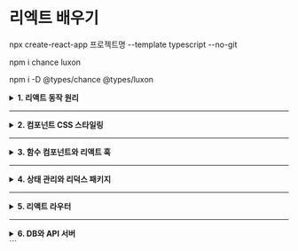 # 리엑트 배우기

npx create-react-app 프로젝트명 --template typescript --no-git

npm i chance luxon

npm i -D @types/chance @types/luxon

<details>
<summary><strong>1. 리액트 동작 원리 </strong></summary>

# 가상 DOM 이해하기

### react와 react-dom 패키지

- 리액트는 항상 react와 react-dom 패키지가 필요하다. 이 가운데 react는 다음 그림에서 보듯이 리액트 앱이 동작하는 환경과 무관하게 공통으로 사용하는 기능을 제공하는 패키지이다. 반면에 react-dom/client를 비롯하여 react-dom/server, react_native등 이른바 **렌더러**라고 하는 패키지 앱이 동작하는 플랫폼에 종속적인 기능을 제공하는 패키지이다.

- CSR(client-side-rendering): react
- SSR(server-side-rendering): react와 react-dom/server
- 모바일 앱: react와 react-native 조합

---

### 문서 객체 모델이란?

- HTML 형식의 문자열을 화면에 출력할 때, 문자열을 분석하여 자바스크립트 객체 조합으로 변환합니다. 이 자바스크립트 객체 조합을 **문서 객체 모델(DOM)**이라고 한다.
- 웹 브라우저의 자바스크립트 엔진은 `window`라는 전역 변수를 기본으로 제공합니다. `window` 객체는 웹 브라우저의 특정 웹 페이지를 의미하며, `Window` 타입 객체로서 브라우저 객체 모델(BOM)을 구성한다.

### document 객체

- HTML 문서를 화면에 출력할 때 window 객체는 document라는 이름의 속성 객체로 HTML 문서 기능을 사용할 수 있게 해줍니다. HTML 문서의 HTML 요소는 오직 1개만 있어야 하므로, window.document(혹은 줄여서 그냥 document)는 html 요소를 의미한다.

### document.head와 document.body 객체

- html 요소는 head와 body 태그를 1개씩만 가질 수 있다. document 객체는 이런 조건에 맞추어 `head` 요소를 의미하는 `head` 속성 객체와 `body` 요소를 의미하는 `body` 속성 객체를 제공한다.

### document.createElement 메서드

- DOM은 다양한 인터페이스를 각각의 목적에 맞게 구현한 객체로 생성할 수 있도록 document.createElement 메서드를 제공한다. 다음은 MDN(Mozilla development network)에서 발췌한 createElement의 사용법이다.

```javascript
  let element = document.createElement(tagName[, options]);

  // 밑에 코드는 div 요소를 자바 스크립트 코드로 생성하는 예시
  let newDiv = document.createElement('div');
```

### HTMLElement 인터페이스

위 코드에서 `newDiv` 변수의 타입은 무엇일까 `HTMLElement`는 모든 종류의 HTML 요소가 구현하는 인터페이스입니다. 일부 요소는 이 인터페이스를 직접 구현하지만, 대부분의 요소는 `HTMLElement`를 상속한 자신들의 인터페이스를 구현합니다. 인터페이스 이름은 `HTML요소명Element` 형태의 규칙을 따릅니다. 따라서 `newDiv` 객체의 타입은 `HTMLDivElement`입니다.

---

## 컴포넌트란?

**컴포넌트(component)** 는 객체지향 언어의 원조인 **스몰토크(Smalltalk)** 에서 유래한 매우 오래된 용어입니다. 스몰토크에서 컴포넌트는 화면 UI를 처리하는 클래스를 의미합니다. 스몰토크 설계 이론에 따르면 컴포넌트는 **모델-뷰-컨트롤러(model-view-controller, MVC)** 설계 지침에 따라 구현된 클래스여야 합니다.

- **모델(Model)**: 앱의 데이터 부분을 의미합니다.
- **뷰(View)**: 모델을 화면에 렌더링하는 부분입니다.
- **컨트롤러(Controller)**: 사용자의 키보드와 마우스 입력을 수신받아 모델과 뷰에 적절한 형태로 반영하는 역할을 합니다.

스몰토크 컴포넌트 개념은 매우 일반적이어서 사실 거의 모든 프로그래밍 언어와 프레임워크는 이 개념을 그대로 빌려서 사용하고 있습니다. 리액트에서 컴포넌트 또한 스몰토크의 컴포넌트와 개념적으로 같습니다.

다만 리액트는 16.8 버전 이후 **리액트 훅(react hooks)** 이라는 새로운 메커니즘을 고안해 내면서 객체지향 언어에서 의미하는 클래스가 아니라 단순한 함수 형태로도 컴포넌트를 구현할 수 있게 되었습니다. 또한 리액트 팀은 가능한 한 함수 컴포넌트와 리액트 훅을 사용하라고 권장합니다.

---

### JS만 사용하는 프런트엔드 개발(물리 DOM)

자바스크립트로만 DOM을 다룰 때는 요소를 직접 생성하고 제어하는 작업을 수행합니다. 이를 **물리 DOM** 이라고 한다.

```javascript
// 물리 DOM에 직접 렌더링
let pPhysicalDOM = document.createElement("p");
pPhysicalDOM.textContent = "Hello world!";
document.body.appendChild(pPhysicalDOM);
```

이 방식은 성능에 직접적인 영향을 주며 코드가 복잡해지기 쉽다.

---

### React를 사용하는 프런트엔드 개발 (가상 DOM)

```jsx
// 리액트의 가상 DOM을 활용하여 렌더링
const virtualDOM = <p>Hello, React!</p>;
const root = ReactDOM.createRoot(document.getElementById("root"));
root.render(pVirtualDOM);
```

리액트는 가상 DOM(Virtual DOM)을 활용하여 성능을 최적화합니다. JSX 형태로 작성된 코드는 React.createElement를 통해 가상 DOM 객체로 변환되며, 리액트가 이를 물리 DOM에 효율적으로 반영해 준다.

---

# JSX 구문 이해하기

### React.createElement 호출의 복잡성 문제

```typescript
import ReactDOM from "react-dom/client";
const rootVirtualDOM = (
  <ul>
    <li>
      <a href="https://www.naver.com">네이버</a>
      <p>네이버 홈페이지</p>
    </li>
  </ul>
);

const root = ReactDOM.createRoot(
  document.getElementById("root") as HTMLElement
);
root.render(rootVirtualDOM);
```

---

### JSX = JavaScript + XML

- JSX는 XML 구문에 자바스크립트 코드를 결합하여 용도로 만들어진 구문입니다. 앞서 언급한 대로 JSX는 **React.createElement** 호출 코드를 간결하게 하려고 고안했다.

---

# 컴포넌트 이해하기

- 컴포넌트는 가상 DOM, JSX와 함께 리액트의 핵심 기능이다. 리액트에서 컴포넌트는 두 종류로 **클래스 컴포넌트**와 **함수 컴포넌트**가 있다.

---

### 컴포넌트란?

**컴포넌트(component)** 는 객체지향 언어의 원조인 **스몰토크(Smalltalk)** 에서 유래한 매우 오래된 용어입니다. 스몰토크에서 컴포넌트는 화면 UI를 처리하는 클래스를 의미합니다. 스몰토크 설계 이론에 따르면 컴포넌트는 **모델-뷰-컨트롤러(model-view-controller, MVC)** 설계 지침에 따라 구현된 클래스여야 한다.

- **모델(Model)**: 앱의 데이터 부분을 의미한다.
- **뷰(View)**: 모델을 화면에 렌더링하는 부분이다.
- **컨트롤러(Controller)**: 사용자의 키보드와 마우스 입력을 수신받아 모델과 뷰에 적절한 형태로 반영하는 역할을 한다.

스몰토크 컴포넌트 개념은 매우 일반적이어서 사실 거의 모든 프로그래밍 언어와 프레임워크는 이 개념을 그대로 빌려서 사용하고 있습니다. 리액트에서 컴포넌트 또한 스몰토크의 컴포넌트와 개념적으로 같습니다.
다만 리액트는 16.8 버전 이후 **리액트 훅(react hooks)** 이라는 새로운 메커니즘을 고안해 내면서 객체지향 언어에서 의미하는 클래스가 아니라 단순한 함수 형태로도 컴포넌트를 구현할 수 있게 되었다. 또한 리액트 팀은 가능한 한 함수 컴포넌트와 리액트 훅을 사용하라고 권장한다.

### 리액트 컴포넌트와 사용자 컴포넌트

리액트에서 사용하는 **컴포넌트(Component)** 라는 용어는 다음과 같이 두 가지 의미를 포함합니다.

- **리액트 제공 컴포넌트(리액트 컴포넌트)**
- **사용자가 구현하는 사용자 정의 컴포넌트(사용자 컴포넌트)**

리액트 컴포넌트의 이름은 `div`, `h1`처럼 첫 글자를 소문자로 시작하는 반면, 사용자 컴포넌트의 이름은 **MyComponent**처럼 첫 글자를 대문자로 시작하는 **카멜 표기법(camel-case notation)** 을 따른다.

---

### 리액트 컴포넌트

리액트는 HTML5의 각 태그에 대응하는 리액트 컴포넌트를 제공한다.

예시 JSX 코드:

```jsx
const h1 = <h1>Hello world!</h1>;
```

위 코드는 사실 아래와 같은 코드로 변환된다.

```jsx
const h1 = React.createElement("h1", null, "Hello world!");
```

리액트는 HTML5 태그에 해당하는 컴포넌트 이름을 매번 임포트하지 않아도 되도록 설계되었다.

> **잘못된 예시 (이렇게 하면 번거롭습니다.)**
>
> ```jsx
> import { h1, h2, div, span } from "react";
> ```

---

### 사용자 컴포넌트

리액트는 사용자 정의 컴포넌트를 생성할 수 있도록 지원한다. 사용자 컴포넌트 이름은 반드시 **카멜 표기법(camel-case notation)** 을 따른다. (예: `MyComponent`)

사용자 컴포넌트의 이름은 대문자로 시작하는 카멜 표기법을 사용해야 한다.

예시:

```tsx
export default function App() {
  return (
    <ul>
      <li>
        <a href="http://www.google.com">
          <p>go to Google</p>
        </a>
      </li>
    </ul>
  );
}
```

사용자 컴포넌트를 활용하는 이유는 JSX 문이나 React.createElement 호출을 통해 생성하는 가상 DOM 생성 코드를 사용자 컴포넌트 쪽으로 이동하여 코드를 간결화하기 위함

---

### 클래스 컴포넌트 만들기

리액트에서는 반드시 react 패키지가 제공하는 **Component 클래스**를 상속하여 클래스 기반 컴포넌트를 구현해야 한다.

```jsx
import React, { Component } from "react";
export default class ClassComponent extends Component {}
```

Component를 상속한 클래스 컴포넌트는 반드시 `render` 메서드를 포함해야 한다.

예시 코드:

```jsx
import { Component } from "react";

export default class ClassComponent extends Component {
  render() {
    return null;
  }
}
```

### 클래스 컴포넌트의 JSX 예시

```tsx
import {Component} from 'react'

export default class App extends Component {
  render() {
    return (
      <ul>
        <li>
          <a href="http://www.google.com">
            <p>go to Google</p>
          </a>
      </li>
    </ul>
  )
}
```

---

### JSX 구문과 조건부 렌더링

클래스 컴포넌트 내에서는 JSX뿐만 아니라 일반적인 타임스크립트 코드를 함께 작성할 수 있다.

예시 코드 (조건부 렌더링):

```tsx
import {Component} from 'react'

export default class App extends Component {
  render() {
    const isLoading = true

    if (isLoading) return <p>loading...</p>

    const children = (
      <li>
        <a href="http://www.google.com">
          <p>go to Google</p>
        </a>
      </li>
    )

    return (
      <div>
        {isLoading && <p>loading...</p>}
        {!isLoading && <ul>{children}</ul>}
      </div>
    )
}
```

혹은 삼항 연산자로 조건부 JSX 구문을 관리할 수도 있다.

```tsx
import { Component } from "react";

export default class App extends Component {
  render() {
    const isLoading = true;
    const children = isLoading ? (
      <p>loading...</p>
    ) : (
      <ul>
        <li>
          <a href="http://www.google.com">
            <p>go to Google</p>
          </a>
        </li>
      </ul>
    );

    return <div>{children}</div>;
  }
}
```

---

### 사용자 컴포넌트의 재사용성

사용자 컴포넌트는 재사용 가능성을 높여주는 핵심 기능

예시 (사용자 컴포넌트 사용):

```jsx
// App.tsx
import { Component } from "react";
import ClassComponent from "./ClassComponent";

export default class App extends Component {
  render() {
    return (
      <ul>
        <ClassComponent href="http://www.google.com" text="go to Google" />
        <ClassComponent href="https://twitter.com" text="go to Twitter" />
      </ul>
    );
  }
}
```

이러한 방식은 리액트 프레임워크가 제공하는 '속성(props)'을 사용하여, 사용자 컴포넌트의 유연성과 재사용성을 극대화할 수 있다.

---

# 속성이란?

객체 지향 프로그래밍에서 `속성(property)`은 클래스의 멤버 변수를 의미합니다. 컴포넌트 또한 화면 UI를 담당하는 클래스이므로 속성을 가질 수 있습니다. 그리고 클래스 속성은 그 값이 수시로 바뀔 수 있습니다. 이 처럼 수시로 값이 바뀔 수 있는 것은 `가변(mutable)`하다라고 한다. 반대로 값이 한번 설정되면 다시는 바뀌지 않는 것을 `불변(immutable)`하다 라고 한다. 그런데 리액트 프레임워크에서 속성은 객체지향 언어의 속성과는 다른 부분이 있어서 주의해야 한다.

---

# 함수 컴포넌트 만들기

다음은 앞서 구현한 클래스 방식의 App 컴포넌트 코드를 단순화한 것이다. 그런데 이 코드는 **render** 메서드만 의미가 있고 나머지느 코드는 **render** 메서드를 구현할 수 있게 하는 프로그래밍 언어의 문법을 갖추는 코드일 뿐이다.

```tsx
// 클래스형 컴포넌트
export default class App extends Component {
  render() {
    return <h1>class Component</h1>;
  }
}

// 함수형 컴포넌트
export default function App() {
  return <h1>class Component</h1>;
}

//화살표 방식 함수 컴포넌트
const App = () => {
  return <h1>function Component</h1>;
};
```

### 함수 컴포넌트의 타입

다음 `React.createElement` 선언문의 첫 번째 매개변수인 `type`의 타입은 `FunctionComponent<P>`, `ComponentClass<P>`, `string` 중 하나일 수 있습니다. 여기서 함수 컴포넌트의 타입은 `FunctionComponent<P>`이고 클래스 컴포넌트의 타입은 `ComponentClass<P>`입니다. 그런데 `FunctionComponent`라는 이름이 너무 길어서 리액트는 이를 짧게 줄인 `FC`라는 이름의 타입을 제공합니다. 결국 함수 컴포넌트의 타입은 `FC<P>`입니다.

---

# key와 children 속성 이해하기

### key 속성 설정하기

```tsx
export default function App() {
  const texts1 = [<p>hello</p>, <p>world</p>]; //key 속성 미사용
  const texts2 = [<p key="1">hello</p>, <p key="2">world</p>]; //key 속성 사용
  return <div>{texts}</div>;
}

export default function App() {
  const texts = ["hello", "world"].map((text, index) => (
    <p key={index}>{text}</p>
  ));
  return <div>{texts}</div>;
}
```

key 속성은 같은 이름의 컴포넌트가 여러 개일 때 이들을 구분하려고 리액트 프레임워크가 만든 속성이다.
App은 <p> 요소를 2개 사용하므로 리액트 프레임 워크는 이 둘을 구분하려고 중복되지 않은 고유한 값의 key 속성 값을 요구한다.

---

### children 속성 설정하기

**children은** <div> 처럼 자식 요소를 포함할 수 있는 컴포넌트에서만 사용할 수 있다. 즉 `<img>,<input>` 처럼 자식 요소를 포함할 수 없는 컴포넌트에서 **children을** 사용할 수 없다. 다음 코드는 <p>와 <div> 요소의 **children** 속성에 자식 요소를 설정했다.

```tsx
export default function App() {
  const texts = ["hello", "world"].map((text, index) => (
    <p key={index} children={text} />
  ));
  return <div children={text} />;
}
```

---

### 컴포넌트 내부에서 children 속성 사용하기

```tsx
import type { FC, ReactNode } from "react";

export type PProps = {
  children?: ReactNode;
};

const P: FC<PProps> = (props) => {
  const { children } = props;
  return <p children={children} />;
};

export default P;
//-------------------------
//App.tsx P컴포넌트 사용
import P from "./P";

export default function App() {
  const texts = ["hello", "world"].map((text, index) => (
    <P key={index} children={text} />
  ));
  return <div children={texts} />;
}
```

---

### JSX `{...props}` 구문

JSX의 `{...props}` 구문은 객체를 확장할 때 사용하는 자바스크립트의 전개 연산자(spread operator)를 활용한다. 컴포넌트의 props에 포함된 여러 속성을 한번에 간단히 전달할 때 유용하다.

예시 코드:

```tsx
const P: FC<PProps> = (props) => {
  return <p {...props} />;
};
```

위 코드에서 `{...props}` 는 props가 가진 모든 속성을 한 번에 `<p>` 태그로 전달한다.

---

### PropsWithChildren 타입과 children 속성

리액트는 17 버전까지는 함수형 컴포넌트(FC)에 `children` 속성을 기본적으로 포함했지만, 리액트 18 버전부터는 제거되었다. 대신 리액트는 **PropsWithChildren** 이라는 새로운 제네릭 타입을 제공한다.

- `children?: ReactNode` 부분이 PropsWithChildren 타입으로 대체되었다.

다음은 **PropsWithChildren** 타입을 활용한 예제이다.

```tsx
import type { FC, PropsWithChildren } from "react";

export type PProps = {};

const P: FC<PropsWithChildren<PProps>> = (props) => {
  return <p>{props.children}</p>;
};

export default P;
```

이 방식을 사용하면 사용자 정의 컴포넌트에서 `children` 속성을 안전하게 사용할 수 있다.

---

# 이벤트 속성 이해하기

- 모든 HTML 요소는 `onmouseenter, onmouseover` 처럼 'on'으로 시작하는 속성을 제공하는데, 이를 **이번트 속성**이라고 한다.

### 이벤트란?

- 리액트를 비롯해 화면 UI를 다루는 모든 프레임워크는 사용자가 화면 UI에서 버튼을 누르거나 텍스트를 입력하는 등의 행위가 발생하면 이를 화면 UI를 구현한 코드 쪽에 알려 줘야 한다. 이 처럼 마우스 클릭 텍스트 입력과 같은 사용자 행위가 일어날 떄 **이벤트가** 발생했다고 한다.

### Event 타입

- 웹 브라우저의 자바스크립트 엔진은 Event 타입을 제공한다.

| 종류              | 설명                                                                                                |
| ----------------- | --------------------------------------------------------------------------------------------------- |
| **type**          | 이벤트 이름으로 대소 문자를 구분하지 않습니다.                                                      |
| **isTrusted**     | 이벤트가 웹 브라우저에서 발생한 것인지(`true`), 프로그래밍으로 발생한 것인지(`false`)를 판단합니다. |
| **target**        | 이벤트가 처음 발생한 **HTML 요소**입니다.                                                           |
| **currentTarget** | 이벤트의 현재 대상, 즉 이벤트 버블링 중에서 이벤트가 현재 위치한 객체입니다.                        |
| **bubbles**       | 이벤트가 **DOM**을 타고 버블링될지 여부를 결정합니다.                                               |

아래 코드는 이름이 click(type 속성값이 'click')인 Event 객체를 생성하는 예

```tsx
new Event("click", { bubbles: true });
```

---

### EventTarget 타입

모든 HTML 요소는 `HTMLElement` 상속 타입을 가지며, `HTMLElement`는 최상위 `EventTarget` 타입을 시작으로 `Node`, `Element`와 같은 타입을 상속받는다. 즉, 모든 HTML 요소는 `EventTarget` 타입이 정의하는 속성과 메서드를 포함하고 있다. 또한, 브라우저 객체 모델(BOM)에서 `Window` 타입도 `EventTarget`을 상속한다.

```
EventTarget
   |
   v
Node
   |
   v
Element
   |
   v
HTMLElement
```

---

### 이벤트 처리기 (Event Handling)

`EventTarget`은 다음과 같은 3개의 메서드를 제공한다:

- `addEventListener`
- `removeEventListener`
- `dispatchEvent`

### `addEventListener`

이름에서 알 수 있듯이 `addEventListener`는 *이벤트 + 귀를 기울여 듣기*라는 의미를 가진다. 프로그래밍에서 이런 *귀 기울여 듣기*를 구현하는 메커니즘은 **콜백 함수**를 사용한다. 이러한 이벤트를 기다리는 콜백 함수를 **이벤트 처리기(event handler)** 라고 한다.

이벤트 처리기는 특정 이벤트가 발생할 때까지 대기하고 있다가, 이벤트가 발생하면 해당 이벤트를 코드로 전달하는 역할을 한다. `addEventListener` 메서드는 하나의 이벤트에 여러 개의 이벤트 처리기를 부착할 수 있도록 지원한다.

#### `addEventListener` 사용법

```javascript
DOM_객체.addEventListener(이벤트_이름: string, 콜백_함수: (e: Event) => void)
```

### Window 객체와 `addEventListener`

브라우저 객체 모델(BOM)에서 `window` 객체는 `Window` 타입이며, `Window` 타입은 `EventTarget`을 상속합니다. 따라서 `window` 객체에서도 `addEventListener` 메서드를 사용할 수 있다.

예제 코드:

```javascript
window.addEventListener("resize", (event) => {
  console.log("윈도우 크기가 변경되었습니다.", event);
});
```

---

### 이벤트 리스너 (Event Listener)

### 기본 이벤트 리스너 예제

```javascript
window.addEventListener("click", (e: Event) =>
  console.log("mouse click occurs.")
);
```

이벤트 리스너는 특정 이벤트(예: `click`)가 발생했을 때 실행되는 코드를 정의한다.

---

### `getElementById`를 이용한 이벤트 리스너 등록

리액트 프로젝트에서는 `public` 디렉터리의 `index.html` 파일에 `<div id="root">` 태그를 포함하고 있으므로, 아래처럼 이벤트 리스너를 등록할 수 있다.

```javascript
document.getElementById("root")?.addEventListener("click", (e: Event) => {
  const { isTrusted, target, bubbles } = e;
  console.log("mouse click occurs.", isTrusted, target, bubbles);
});
```

### 옵션 체이닝(Optional Chaining)

위 코드에서 `?.` 연산자는 **옵셔널 체이닝(Optional Chaining)** 연산자로, `getElementById('root')`가 `null`을 반환할 경우 `addEventListener`를 호출하지 않도록 방지한다.

---

#### `src/pages/EventListener.tsx` 파일의 이벤트 리스너 코드

아래 코드는 `<div id="root">` 태그에 두 개의 `click` 이벤트 리스너를 등록한다.

```tsx
// src/pages/EventListener.tsx

document.getElementById("root")?.addEventListener("click", (e: Event) => {
  const { isTrusted, target, bubbles } = e;
  console.log("mouse click occurs.", isTrusted, target, bubbles);
});

document.getElementById("root")?.addEventListener("click", (e: Event) => {
  const { isTrusted, target, bubbles } = e;
  console.log("mouse click also occurs.", isTrusted, target, bubbles);
});

export default function EventListener() {
  return <div>EventListener</div>;
}
```

이 코드에서는 `<div id="root">` 요소에 두 개의 `click` 이벤트 리스너를 부착하여 클릭 이벤트가 발생할 때마다 두 개의 콘솔 로그가 실행된다.

---

### 물리 DOM 객체의 이벤트 속성

앞에서 살펴본 `addEventListener` 메서드는 사용법이 조금 번거롭다. 이 때문에 `window`를 포함한 대부분의 HTML 요소는 `onclick`처럼 `on`뒤에 이벤트 이름을 붙인 속성을 제공한다. 이벤트 속성은 `addEventListener`의 사용법을 간결하게 하는 게 목적이므로 이벤트 속성값에는 항상 이벤트 처리기를 설정해야 한다.

아래 코드는 onclick 이벤트 속성으로 다시 구현한 예

```javascript
window.onclick = (e: Event) => console.log("mouse click occurs");
```

<div id = "root">에서 DOM 객체의 onclick 속성값을 구현할 수 있다.
옵셔널 체이닝 연산자는 `document.getElementById('root')?.onclick = 콜백_함수` 처럼 값을 설정하는 구문에는 사용할 수 없으므로 다음과 같은 형태로 구현해야 한다

```javascript
const rootDiv = document.getElementById("root");
if (rootDiv) {
  rootDiv.onclick = (e: Event) => console.log("mouse click occurs.");
}
```

---

### 리액트 프레임워크의 이벤트 속성

- 리액트 컴포넌트도 **on이벤트명**형태로 된 HTML 요소의 이벤트 속성들을 제공합니다. 그런데 한 가지 큰 차이는 HTML 요소의 이벤트 속성은 모두 소문자지만, 리액트 코어 컴포넌트의 속성은 `onClick, onMouseEnter`처럼 소문자로 시작하는 카멜 표기법을 사용합니다.
- 그리고 리액트 컴포넌트의 이벤트 속성에 설정하는 콜백함수는 매개변수 e의 타입이 `Event`가 아니라 리액트가 제공하는 `SyntheicEvent` 타입을 설정해야 한다는 차이가 있다.

### SyntheticEvent in React

### `SyntheticEvent` 선언문

```tsx
interface SyntheticEvent<T = Element, E = Event>
  extends BaseSyntheticEvent<E, EventTarget & T, EventTarget> {}
```

리액트 컴포넌트 관점에서 **synthetic** 이라는 용어는 _모든 종류의 이벤트를 종합한_ 개념으로 이해할 수 있다.

리액트의 `SyntheticEvent`는 `BaseSyntheticEvent`를 상속하는 타입으로, `BaseSyntheticEvent`의 주요 내용은 다음과 같다.

### `BaseSyntheticEvent` 인터페이스

```tsx
interface BaseSyntheticEvent<E = object, C = any, T = any> {
  nativeEvent: E;
  currentTarget: C;
  target: T;
  preventDefault(): void;
  stopPropagation(): void;
}
```

### 설명

- **`nativeEvent`**: 원래의 브라우저 이벤트 객체
- **`currentTarget`**: 현재 이벤트가 실행된 요소 (이벤트 핸들러가 바인딩된 요소)
- **`target`**: 실제 이벤트가 발생한 요소
- **`preventDefault()`**: 기본 이벤트 동작을 막음
- **`stopPropagation()`**: 이벤트 전파를 중단함

### `SyntheticEvent`의 역할

리액트는 브라우저의 기본 이벤트 객체를 직접 사용하지 않고 `SyntheticEvent`로 감싸서 일관된 이벤트 처리를 제공합니다. `SyntheticEvent`는 여러 브라우저에서 동일한 API를 유지하도록 추상화되어 있으며, 이벤트 객체의 성능 최적화를 위해 **이벤트 풀링(Event Pooling)** 기법을 사용한다.

---

## EventTarget의 `dispatchEvent` 메서드

### `dispatchEvent` 메서드 정의

DOM의 최상위 타입인 `EventTarget`은 다음과 같은 `dispatchEvent` 메서드를 제공한다.

```typescript
dispatchEvent(event: Event): boolean;
```

이 메서드를 이용하면 특정 `Event` 객체를 생성하여 원하는 요소에서 직접 이벤트를 발생시킬 수 있다..

---

### 이벤트 객체 생성 및 `dispatchEvent` 활용

아래와 같이 `Event` 객체를 생성할 수 있다.

```typescript
new Event("click", { bubbles: true });
```

이렇게 생성된 `Event` 객체를 특정 DOM 요소의 `dispatchEvent` 메서드를 호출하여 이벤트를 발생시킬 수 있다.

```typescript
document
  .getElementById("root")
  ?.dispatchEvent(new Event("click", { bubbles: true }));
```

> 위 코드는 `#root` 요소에서 `click` 이벤트를 발생시키며, `bubbles: true` 옵션을 통해 이벤트 버블링이 허용된다.

---

### `click` 메서드와 `dispatchEvent`의 관계

모든 DOM 객체의 부모 타입인 `HTMLElement`는 `click()` 메서드를 제공하며, 이는 `dispatchEvent(new Event('click'))`과 동일하게 동작한다.

```typescript
document.getElementById("root")?.click();
```

즉, `click()` 메서드는 내부적으로 `dispatchEvent(new Event('click'))`을 호출하는 방식으로 구현되어 있다.

---

### `src/pages/DispatchEvent.tsx` 구현

아래 코드는 `dispatchEvent`와 `click` 메서드를 직접 호출하는 예제

```tsx
// src/pages/DispatchEvent.tsx

export default function DispatchEvent() {
  const onCallDispatchEvent = () => {
    console.log("onCallDispatchEvent");
    document
      .getElementById("root")
      ?.dispatchEvent(new Event("click", { bubbles: true }));
  };

  const onCallClick = () => {
    console.log("onCallClick");
    document.getElementById("root")?.click();
  };

  return (
    <div>
      <p>DispatchEvent</p>
      <button onClick={onCallDispatchEvent}>call dispatchEvent</button>
      <button onClick={onCallClick}>call click</button>
    </div>
  );
}
```

### 실행 결과

1. **첫 번째 버튼 (`call dispatchEvent`)** 클릭 시:

   - `dispatchEvent`를 이용하여 `click` 이벤트를 발생
   - 콘솔에 `'onCallDispatchEvent'`이 출력
   - 이벤트 버블링이 활성화된 상태로 `click` 이벤트가 실행

2. **두 번째 버튼 (`call click`)** 클릭 시:
   - `click()` 메서드를 호출하여 직접 `click` 이벤트를 실행
   - 콘솔에 `'onCallClick'`이 출력
   - 내부적으로 `dispatchEvent(new Event('click'))`과 동일한 동작을 수행

---

### 이벤트 버블링 (Event Bubbling)

**이벤트 버블링**이란, 자식 요소에서 발생한 이벤트가 가까운 부모 요소에서 점점 상위 요소까지 전달되는 현상을 의미합니다.

### 이벤트 버블링 흐름

```html
window ├─
<body>
  ├─
  <div>├─ <button>(이벤트 발생)</button></div>
</body>
```

이벤트는 **가장 깊은 요소**에서 발생한 후, **상위 요소(부모 요소)를 거쳐 최상위(window)까지 전달**됩니다.

---

### 이벤트 버블링 예제

아래 코드에서 `<button>`을 클릭하면, **버튼뿐만 아니라 부모 요소인 `<div>`에서도 `click` 이벤트 처리기가 실행**됩니다.

```tsx
export default function BubblingExample() {
  const onButtonClick = (e: React.MouseEvent<HTMLButtonElement>) => {
    console.log("Button clicked", e.currentTarget);
  };

  const onDivClick = (e: React.MouseEvent<HTMLDivElement>) => {
    console.log("Div clicked", e.currentTarget);
  };

  return (
    <div
      onClick={onDivClick}
      style={{ padding: "20px", backgroundColor: "#f0f0f0" }}
    >
      <button onClick={onButtonClick}>Click me</button>
    </div>
  );
}
```

### 이벤트 흐름

- `<button>`을 클릭하면 `onButtonClick`이 실행됩니다.
- 이벤트 버블링으로 인해 **부모 요소인 `<div>`의 `onDivClick`도 실행**됩니다.

#### `currentTarget` 값 차이

- `onButtonClick`에서 `e.currentTarget`은 `<button>` 요소입니다.
- `onDivClick`에서 `e.currentTarget`은 `<div>` 요소입니다.

이벤트 버블링이 필요 없을 경우, `stopPropagation()`을 호출하여 버블링을 막을 수 있습니다.

```tsx
const onButtonClick = (e: React.MouseEvent<HTMLButtonElement>) => {
  e.stopPropagation(); // 이벤트 버블링 중단
  console.log("Button clicked");
};
```

---

### `<input>` 요소의 이벤트 처리

### 개요

`<input>` 요소는 `<button>`과 함께 이벤트 처리를 자주 구현해야 하는 대표적인 요소입니다. 하지만 `<input>` 요소는 `type` 속성값에 따라 동작 방식과 사용자 입력을 처리하는 방법이 다를 수 있습니다.

---

### `input` 요소의 주요 이벤트

`<input>` 요소에서 주로 사용되는 이벤트들은 다음과 같습니다:

- **`onChange`**: 입력값이 변경될 때 호출됨.
- **`onInput`**: 사용자가 입력할 때마다 호출됨 (`onChange`와 차이점 있음).
- **`onFocus`**: 입력 필드가 포커스를 받을 때 호출됨.
- **`onBlur`**: 입력 필드에서 포커스가 벗어날 때 호출됨.
- **`onKeyDown` / `onKeyUp`**: 키를 누르거나 뗄 때 호출됨.

---

### `onChange` vs `onInput`

두 이벤트는 비슷해 보이지만 동작 방식이 다릅니다.

- **`onChange`**: 입력이 완료되고 `focus`가 해제되었을 때 발생.
- **`onInput`**: 사용자가 입력할 때마다 즉시 발생.

```tsx
<input type="text" onChange={(e) => console.log("Changed:", e.target.value)} />
<input type="text" onInput={(e) => console.log("Input event:", e.target.value)} />
```

---

### 다양한 `type` 속성에 따른 이벤트 처리

각 `type`에 따라 입력 방식이 다르므로, 이벤트 처리 방법도 달라질 수 있습니다.

```tsx
export default function VariousInputs() {
  const handleChange = (e: React.ChangeEvent<HTMLInputElement>) => {
    console.log(`Type: ${e.target.type}, Value: ${e.target.value}`);
  };

  return (
    <div>
      <p>다양한 input 요소</p>
      <input type="text" placeholder="텍스트 입력" onChange={handleChange} />
      <input
        type="password"
        placeholder="비밀번호 입력"
        onChange={handleChange}
      />
      <input type="number" placeholder="숫자 입력" onChange={handleChange} />
      <input
        type="checkbox"
        onChange={(e) => console.log("Checked:", e.target.checked)}
      />
      <input
        type="radio"
        name="group"
        onChange={(e) => console.log("Radio selected:", e.target.value)}
      />
      <input
        type="file"
        onChange={(e) => console.log("파일 선택:", e.target.files)}
      />
    </div>
  );
}
```

---

### 추가적으로 알아야 할 사항

1. **제어 컴포넌트 vs 비제어 컴포넌트**

   - `useState`와 함께 상태를 관리하는 `<input>`은 **제어 컴포넌트**.
   - `ref`를 사용하여 직접 값을 참조하는 `<input>`은 **비제어 컴포넌트**.

2. **이벤트 취소 (Preventing Default Behavior)**

   ```tsx
   <input type="checkbox" onClick={(e) => e.preventDefault()} />
   ```

   위 코드는 체크박스를 클릭해도 선택되지 않도록 설정합니다.

3. **키보드 이벤트와 함께 사용 가능**

   - `onKeyDown`, `onKeyUp`을 사용하여 입력 이벤트와 조합 가능.

   ```tsx
   <input type="text" onKeyDown={(e) => console.log(`Key pressed: ${e.key}`)} />
   ```

---

### 드래그 앤 드롭 이벤트 처리

#### 개요

모든 `HTMLElement` 요소는 `draggable` 속성을 제공하며, 이를 `true`로 설정하면 해당 요소에서 **드래그 앤 드롭(drag & drop)** 관련 이벤트가 활성화된다.

```html
<h1 draggable>Drag Me</h1>
```

위 코드는 `<h1>` 요소를 드래그할 수 있도록 설정한 예제

---

#### 드래그 앤 드롭 관련 이벤트

드래그 앤 드롭 이벤트는 `DragEvent` 타입의 이벤트 객체를 매개변수로 사용합니다.

| 종류          | 발생 시기                                       | 리액트 이벤트 속성 |
| ------------- | ----------------------------------------------- | ------------------ |
| **dragenter** | 드래그한 요소가 특정 드롭 대상 위로 올라갔을 때 | `onDragEnter`      |
| **dragstart** | 사용자가 요소를 드래그하기 시작했을 때          | `onDragStart`      |
| **drag**      | 요소가 드래그되는 동안 지속적으로 발생          | `onDrag`           |
| **dragover**  | 드래그 대상 위로 지나갈 때 (밀리초마다 발생)    | `onDragOver`       |
| **dragleave** | 드래그한 요소가 드롭 대상에서 벗어났을 때       | `onDragLeave`      |
| **dragend**   | 드래그가 완료되었을 때                          | `onDragEnd`        |
| **drop**      | 드래그한 요소가 드롭 대상 위에 놓였을 때        | `onDrop`           |

---

#### 드래그 앤 드롭 이벤트 예제 (React)

아래 예제는 `div` 요소에서 **드래그 앤 드롭 이벤트를 처리하는 코드**이다.

```tsx
import React, { useState } from "react";

export default function DragDropHandler() {
  const [droppedText, setDroppedText] = useState("");

  const handleDragStart = (e: React.DragEvent<HTMLDivElement>) => {
    e.dataTransfer.setData("text/plain", "드래그된 텍스트");
    console.log("Drag Start");
  };

  const handleDrop = (e: React.DragEvent<HTMLDivElement>) => {
    e.preventDefault();
    const text = e.dataTransfer.getData("text/plain");
    setDroppedText(text);
    console.log("Dropped: ", text);
  };

  const handleDragOver = (e: React.DragEvent<HTMLDivElement>) => {
    e.preventDefault(); // 기본 동작 방지 (drop 이벤트 허용)
  };

  return (
    <div>
      <div
        draggable
        onDragStart={handleDragStart}
        style={{ padding: "10px", background: "lightgray" }}
      >
        Drag Me
      </div>
      <div
        onDrop={handleDrop}
        onDragOver={handleDragOver}
        style={{
          marginTop: "20px",
          padding: "20px",
          border: "2px dashed black",
        }}
      >
        Drop Here: {droppedText}
      </div>
    </div>
  );
}
```

#### 설명

1. **`handleDragStart`**: 드래그 시작 시 `dataTransfer.setData`를 사용하여 데이터를 설정한다.
2. **`handleDragOver`**: 기본 동작을 막아 `drop` 이벤트가 정상 작동하도록 한다.
3. **`handleDrop`**: `dataTransfer.getData`를 사용하여 드래그된 데이터를 가져온다

</details>

---

<details>
<summary><strong>2. 컴포넌트 CSS 스타일링 </strong></summary>
</details>

---

<details>
<summary><strong>3. 함수 컴포넌트와 리액트 훅 </strong></summary>
</details>

---

<details>
<summary><strong>4. 상태 관리와 리덕스 패키지 </strong></summary>
</details>

---

<details>
<summary><strong>5. 리액트 라우터 </strong></summary>
</details>

---

<details>
<summary><strong>6. DB와 API 서버 </strong></summary>
</details>
```
